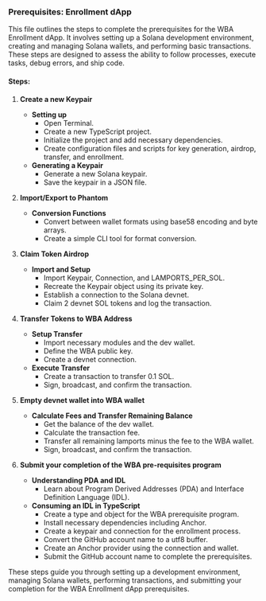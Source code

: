 ### Prerequisites: Enrollment dApp

This file outlines the steps to complete the prerequisites for the WBA Enrollment dApp. It involves setting up a Solana development environment, creating and managing Solana wallets, and performing basic transactions. These steps are designed to assess the ability to follow processes, execute tasks, debug errors, and ship code.

#### Steps:

1. **Create a new Keypair**
   - **Setting up**
     - Open Terminal.
     - Create a new TypeScript project.
     - Initialize the project and add necessary dependencies.
     - Create configuration files and scripts for key generation, airdrop, transfer, and enrollment.
   - **Generating a Keypair**
     - Generate a new Solana keypair.
     - Save the keypair in a JSON file.

2. **Import/Export to Phantom**
   - **Conversion Functions**
     - Convert between wallet formats using base58 encoding and byte arrays.
     - Create a simple CLI tool for format conversion.

3. **Claim Token Airdrop**
   - **Import and Setup**
     - Import Keypair, Connection, and LAMPORTS_PER_SOL.
     - Recreate the Keypair object using its private key.
     - Establish a connection to the Solana devnet.
     - Claim 2 devnet SOL tokens and log the transaction.

4. **Transfer Tokens to WBA Address**
   - **Setup Transfer**
     - Import necessary modules and the dev wallet.
     - Define the WBA public key.
     - Create a devnet connection.
   - **Execute Transfer**
     - Create a transaction to transfer 0.1 SOL.
     - Sign, broadcast, and confirm the transaction.

5. **Empty devnet wallet into WBA wallet**
   - **Calculate Fees and Transfer Remaining Balance**
     - Get the balance of the dev wallet.
     - Calculate the transaction fee.
     - Transfer all remaining lamports minus the fee to the WBA wallet.
     - Sign, broadcast, and confirm the transaction.

6. **Submit your completion of the WBA pre-requisites program**
   - **Understanding PDA and IDL**
     - Learn about Program Derived Addresses (PDA) and Interface Definition Language (IDL).
   - **Consuming an IDL in TypeScript**
     - Create a type and object for the WBA prerequisite program.
     - Install necessary dependencies including Anchor.
     - Create a keypair and connection for the enrollment process.
     - Convert the GitHub account name to a utf8 buffer.
     - Create an Anchor provider using the connection and wallet.
     - Submit the GitHub account name to complete the prerequisites.

These steps guide you through setting up a development environment, managing Solana wallets, performing transactions, and submitting your completion for the WBA Enrollment dApp prerequisites.